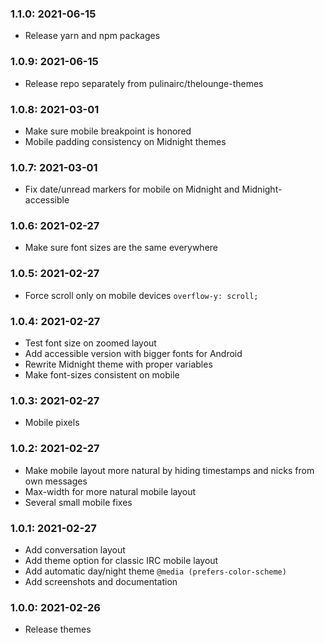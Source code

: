 ### 1.1.0: 2021-06-15

* Release yarn and npm packages

### 1.0.9: 2021-06-15

* Release repo separately from pulinairc/thelounge-themes

### 1.0.8: 2021-03-01

* Make sure mobile breakpoint is honored
* Mobile padding consistency on Midnight themes

### 1.0.7: 2021-03-01

* Fix date/unread markers for mobile on Midnight and Midnight-accessible

### 1.0.6: 2021-02-27

* Make sure font sizes are the same everywhere

### 1.0.5: 2021-02-27

* Force scroll only on mobile devices `overflow-y: scroll;`

### 1.0.4: 2021-02-27

* Test font size on zoomed layout
* Add accessible version with bigger fonts for Android
* Rewrite Midnight theme with proper variables
* Make font-sizes consistent on mobile

### 1.0.3: 2021-02-27

* Mobile pixels

### 1.0.2: 2021-02-27

* Make mobile layout more natural by hiding timestamps and nicks from own messages
* Max-width for more natural mobile layout
* Several small mobile fixes

### 1.0.1: 2021-02-27

* Add conversation layout
* Add theme option for classic IRC mobile layout
* Add automatic day/night theme `@media (prefers-color-scheme)`
* Add screenshots and documentation

### 1.0.0: 2021-02-26

* Release themes
